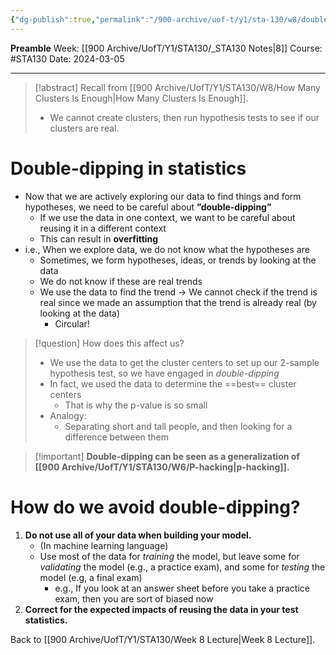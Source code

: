 ```yaml
---
{"dg-publish":true,"permalink":"/900-archive/uof-t/y1/sta-130/w8/double-dipping/","created":"2024-03-05T18:47:57.501-08:00","updated":"2024-04-26T00:16:17.069-07:00"}
---
```


**Preamble**
Week: [[900 Archive/UofT/Y1/STA130/_STA130 Notes\|8]]
Course: #STA130
Date: 2024-03-05

---
> [!abstract] Recall from [[900 Archive/UofT/Y1/STA130/W8/How Many Clusters Is Enough\|How Many Clusters Is Enough]].
> - We cannot create clusters, then run hypothesis tests to see if our clusters are real.

# Double-dipping in statistics

- Now that we are actively exploring our data to find things and form hypotheses, we need to be careful about **”double-dipping”**
    - If we use the data in one context, we want to be careful about reusing it in a different context
    - This can result in **overfitting**
- i.e., When we explore data, we do not know what the hypotheses are
    - Sometimes, we form hypotheses, ideas, or trends by looking at the data
    - We do not know if these are real trends
    - We use the data to find the trend → We cannot check if the trend is real since we made an assumption that the trend is already real (by looking at the data)
        - Circular!

> [!question] How does this affect us?
> - We use the data to get the cluster centers to set up our 2-sample hypothesis test, so we have engaged in *double-dipping*
> - In fact, we used the data to determine the ==best== cluster centers
>     - That is why the p-value is so small
> - Analogy:
>     - Separating short and tall people, and then looking for a difference between them

> [!important] **Double-dipping can be seen as a generalization of [[900 Archive/UofT/Y1/STA130/W6/P-hacking\|p-hacking]].**


# How do we avoid double-dipping?

1. **Do not use all of your data when building your model.**
    - (In machine learning language)
    - Use most of the data for *training* the model, but leave some for *validating* the model (e.g., a practice exam), and some for *testing* the model (e.g, a final exam)
        - e.g., If you look at an answer sheet before you take a practice exam, then you are sort of biased now
2. **Correct for the expected impacts of reusing the data in your test statistics.**

Back to [[900 Archive/UofT/Y1/STA130/Week 8 Lecture\|Week 8 Lecture]].